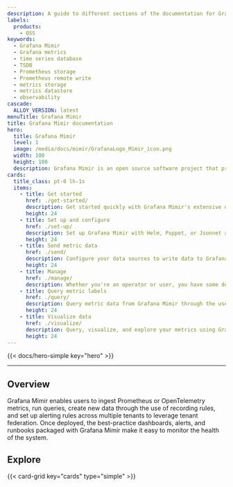 ```yaml
---
description: A guide to different sections of the documentation for Grafana Mimir.
labels:
  products:
    - OSS
keywords:
  - Grafana Mimir
  - Grafana metrics
  - time series database
  - TSDB
  - Prometheus storage
  - Prometheus remote write
  - metrics storage
  - metrics datastore
  - observability
cascade:
  ALLOY_VERSION: latest
menuTitle: Grafana Mimir
title: Grafana Mimir documentation
hero:
  title: Grafana Mimir
  level: 1
  image: /media/docs/mimir/GrafanaLogo_Mimir_icon.png
  width: 100
  height: 100
  description: Grafana Mimir is an open source software project that provides horizontally scalable, highly available, multi-tenant, long-term storage for Prometheus and OpenTelemetry metrics.
cards:
  title_class: pt-0 lh-1s
  items:
    - title: Get started
      href: ./get-started/
      description: Get started quickly with Grafana Mimir's extensive documentation, tutorials, and deployment tooling. Use the monolithic mode to get up and running with just one binary and no added dependencies.
      height: 24
    - title: Set up and configure
      href: ./set-up/
      description: Set up Grafana Mimir with Helm, Puppet, or Jsonnet and Tanka. Then, Configure Grafana Mimir through a YAML-based configuration file or CLI flags.
      height: 24
    - title: Send metric data
      href: ./send/
      description: Configure your data sources to write data to Grafana Mimir. These include such sources as Prometheus, the OpenTelemetry Collector, and Grafana Agent.
      height: 24
    - title: Manage
      href: ./manage/
      description: Whether you're an operator or user, you have some decisions to make and actions to take. Read about exemplars, tools, runbooks, and more to help you take the right decisions and actions for your operation.
    - title: Query metric labels
      href: ./query/
      description: Query metric data from Grafana Mimir through the use of Grafana or the Grafana Mimir HTTP API. Learn how to query Prometheus data from within Mimir.
      height: 24
    - title: Visualize data
      href: ./visualize/
      description: Query, visualize, and explore your metrics using Grafana, an open platform for metrics visualization. It supports multiple data stores including Prometheus. You can also visualize native histograms through Grafana Mimir since they are a Prometheus data type.
      height: 24
---
```


{{< docs/hero-simple key="hero" >}}

---

## Overview

Grafana Mimir enables users to ingest Prometheus or OpenTelemetry metrics, run queries, create new data through the use of recording rules, and set up alerting rules across multiple tenants to leverage tenant federation. Once deployed, the best-practice dashboards, alerts, and runbooks packaged with Grafana Mimir make it easy to monitor the health of the system.

## Explore

{{< card-grid key="cards" type="simple" >}}
